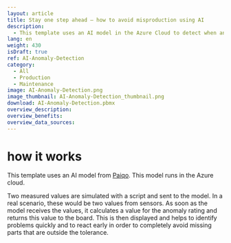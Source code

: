 ```yaml
---
layout: article
title: Stay one step ahead – how to avoid misproduction using AI
description: 
  - This template uses an AI model in the Azure Cloud to detect when an anomaly occurs in production, increasing the likelihood of a misproduction. To do this, two measured values are sent to an AI model and checked for anomalies using the JSON data source. This value serves as an indicator for the quality of the production and allows you to detect and avoid misproduction in time. The Dahsboard shows you negative values in an easily understandable way and at a glance, so that employees and co-workers can react independently and immediately to avoid faulty production parts. Save time and costs in your production and download our template for free.
lang: en
weight: 430
isDraft: true
ref: AI-Anomaly-Detection
category:
  - All
  - Production
  - Maintenance
image: AI-Anomaly-Detection.png
image_thumbnail: AI-Anomaly-Detection_thumbnail.png
download: AI-Anomaly-Detection.pbmx
overview_description:
overview_benefits:
overview_data_sources:
---
```

# how it works

This template uses an AI model from [Paiqo](https://paiqo.com/de/). This model runs in the Azure cloud. 

Two measured values are simulated with a script and sent to the model. In a real scenario, these would be two values from sensors. As soon as the model receives the values, it calculates a value for the anomaly rating and returns this value to the board. This is then displayed and helps to identify problems quickly and to react early in order to completely avoid missing parts that are outside the tolerance.
